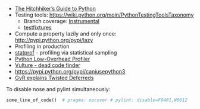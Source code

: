 * [The Hitchhiker’s Guide to Python](http://docs.python-guide.org/en/latest/)
* Testing tools: https://wiki.python.org/moin/PythonTestingToolsTaxonomy
  * Branch coverage: [Instrumental](http://instrumental.readthedocs.org/en/latest/index.html)
  * [testfixtures](https://pypi.python.org/pypi/testfixtures)
* Compute a property lazily and only once: http://pypi.python.org/pypi/lazy
* Profiling in production
 * [statprof](https://pypi.python.org/pypi/statprof/) - profiling via statistical sampling
 * [Python Low-Overhead Profiler](https://github.com/bdarnell/plop)
* [Vulture - dead code finder](http://pypi.python.org/pypi/vulture)
* https://pypi.python.org/pypi/caniusepython3
* [GvR explains Twisted Deferreds](https://groups.google.com/forum/#!topic/python-tulip/ut4vTG-08k8/discussion)

To disable nose and pylint simultaneously:
```py
some_line_of_code()  # pragma: nocover # pylint: disable=F0401,W0612
```
